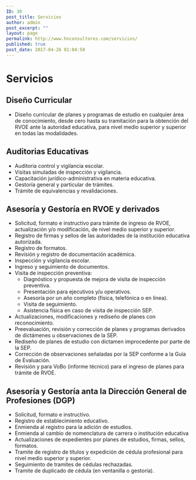```yaml
---
ID: 30
post_title: Servicios
author: admin
post_excerpt: ""
layout: page
permalink: http://www.hnconsultores.com/servicios/
published: true
post_date: 2017-04-26 01:04:50
---
```

# Servicios

## Diseño Curricular

- Diseño curricular de planes y programas de estudio en cualquier área de conocimiento, desde cero hasta su tramitación para la obtención del RVOE ante la autoridad educativa, para nivel medio superior y superior en todas las modalidades.


## Auditorias Educativas

- Auditoria control y vigilancia escolar.
- Visitas simuladas de inspección y vigilancia.
- Capacitación jurídico-administrativa en materia educativa.
- Gestoría general y particular de trámites.
- Trámite de equivalencias y revalidaciones.

## Asesoría y Gestoría en RVOE y derivados

- Solicitud, formato e instructivo para trámite de ingreso de RVOE, actualización y/o modificación, de nivel medio superior y superior.
- Registro de firmas y sellos de las autoridades de la institución educativa autorizada.
- Registro de formatos.
- Revisión y registro de documentación académica.
- Inspección y vigilancia escolar.
- Ingreso y seguimiento de documentos.
- Visita de inspección preventiva:
	- Diagnóstico y propuesta de mejora de visita de inspección preventiva.
	- Presentación para ejecutivos y/u operativos.
	- Asesoría por un año completo (física, telefónica o en línea).
	- Visita de seguimiento.
	- Asistencia física en caso de visita de inspección SEP.
- Actualizaciones, modificaciones y rediseño de planes con reconocimiento.
- Preevaluación, revisión y corrección de planes y programas derivados de dictámenes u observaciones de la SEP.
- Rediseño de planes de estudio con dictamen improcedente por parte de la SEP.
- Corrección de observaciones señaladas por la SEP conforme a la Guía de Evaluación.
- Revisión y para VoBo (informe técnico) para el ingreso de planes  para trámite de RVOE.


## Asesoría y Gestoría anta la Dirección General de Profesiones (DGP)


- Solicitud, formato e instructivo.
- Registro de establecimiento educativo.
- Enmienda al registro para la adición de estudios.
- Enmienda al cambio de nomenclatura de carrera o institución educativa
- Actualizaciones de expedientes por planes de estudios, firmas, sellos, formatos.
- Tramite de registro de títulos y expedición de cédula profesional para nivel medio superior y superior.
- Seguimiento de tramites de cédulas rechazadas.
- Tramite de duplicado de cédula (en ventanilla o gestoría).
